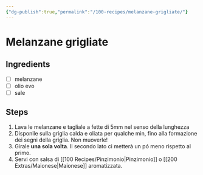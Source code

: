 ```yaml
---
{"dg-publish":true,"permalink":"/100-recipes/melanzane-grigliate/"}
---
```


# Melanzane grigliate
## Ingredients
- [ ] melanzane
- [ ] olio evo
- [ ] sale
## Steps
1. Lava le melanzane e tagliale a fette di 5mm nel senso della lunghezza
2. Disponile sulla griglia calda e oliata per qualche min, fino alla formazione dei segni della griglia. Non muoverle!
3. Girale **una sola volta**. Il secondo lato ci metterà un pó meno rispetto al primo.
4. Servi con salsa di [[100 Recipes/Pinzimonio\|Pinzimonio]] o [[200 Extras/Maionese\|Maionese]] aromatizzata.